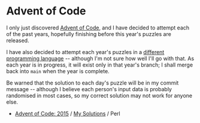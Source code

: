 # Advent of Code

I only just discovered [Advent of Code](https://adventofcode.com), and I have decided to attempt each of the past years, hopefully finishing before this year's puzzles are released.

I have also decided to attempt each year's puzzles in a [different programming language](./possible-languages.md) -- although I'm not sure how well I'll go with that. As each year is in progress, it will exist only in that year's branch; I shall merge back into `main` when the year is complete.

Be warned that the solution to each day's puzzle will be in my commit message -- although I believe each person's input data is probably randomised in most cases, so my correct solution may not work for anyone else.

- [Advent of Code: 2015](https://adventofcode.com/2015) / [My Solutions](./2015/README.md) / Perl
